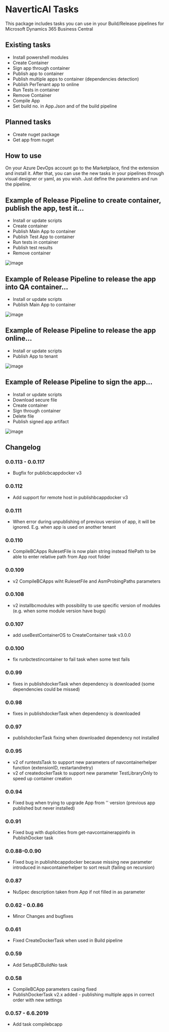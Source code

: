 # NaverticAl Tasks

This package includes tasks you can use in your Build/Release pipelines for Microsoft Dynamics 365 Business Central

## Existing tasks

- Install powershell modules
- Create Container
- Sign app through container
- Publish app to container
- Publish multiple apps to container (dependencies detection)
- Publish PerTenant app to online
- Run Tests in container
- Remove Container
- Compile App
- Set build no. in App.Json and of the build pipeline

## Planned tasks

- Create nuget package
- Get app from nuget

## How to use

On your Azure DevOps account go to the Marketplace, find the extension and install it.
After that, you can use the new tasks in your pipelines through visual designer or yaml, as you wish. Just define the parameters and run the pipeline.

## Example of Release Pipeline to create container, publish the app, test it...

- Install or update scripts
- Create container
- Publish Main App to container
- Publish Test App to container
- Run tests in container
- Publish test results
- Remove container

![image](images/testPipeline.png)

## Example of Release Pipeline to release the app into QA container...

- Install or update scripts
- Publish Main App to container

![image](images/publishPipeline.png)

## Example of Release Pipeline to release the app online...

- Install or update scripts
- Publish App to tenant

![image](images/publishOnlinePipeline.png)

## Example of Release Pipeline to sign the app...

- Install or update scripts
- Download secure file
- Create container
- Sign through container
- Delete file
- Publish signed app artifact

![image](images/signPipeline.png)

## Changelog

### 0.0.113 - 0.0.117

- Bugfix for publicbcappdocker v3

### 0.0.112

- Add support for remote host in publishbcappdocker v3

### 0.0.111

- When error during unpublishing of previous version of app, it will be ignored. E.g. when app is used on another tenant

### 0.0.110

- CompileBCApps RulesetFile is now plain string instead filePath to be able to enter relative path from App root folder

### 0.0.109

- v2 CompileBCApps wiht RulesetFile and AsmProbingPaths parameters

### 0.0.108

- v2 installbcmodules with possibility to use specific version of modules (e.g. when some module version have bugs)

### 0.0.107

- add useBestContainerOS to CreateContainer task v3.0.0

### 0.0.100

- fix runbctestincontainer to fail task when some test fails

### 0.0.99

- fixes in publishdockerTask when dependency is downloaded (some dependencies could be missed)

### 0.0.98

- fixes in publishdockerTask when dependency is downloaded

### 0.0.97

- publishdockerTask fixing when downloaded dependency not installed

### 0.0.95

- v2 of runtestsTask to support new parameters of navcontainerhelper function (extensionID, restartandretry)
- v2 of createdockerTask to support new parameter TestLibraryOnly to speed up container creation 

### 0.0.94

- Fixed bug when trying to upgrade App from '' version (previous app published but never installed)

### 0.0.91

- Fixed bug with duplicities from get-navcontainerappinfo in PublishDocker task

### 0.0.88-0.0.90

- Fixed bug in publishbcappdocker because missing new parameter introduced in navcontainerhelper to sort result (failing on recursion)

### 0.0.87

- NuSpec description taken from App if not filled in as parameter

### 0.0.62 - 0.0.86

- Minor Changes and bugfixes

### 0.0.61

- Fixed CreateDockerTask when used in Build pipeline

### 0.0.59

- Add SetupBCBuildNo task

### 0.0.58

- CompileBCApp parameters casing fixed
- PublishDockerTask v2.x added - publishing multiple apps in correct order with new settings

### 0.0.57 - 6.6.2019

- Add task compilebcapp
